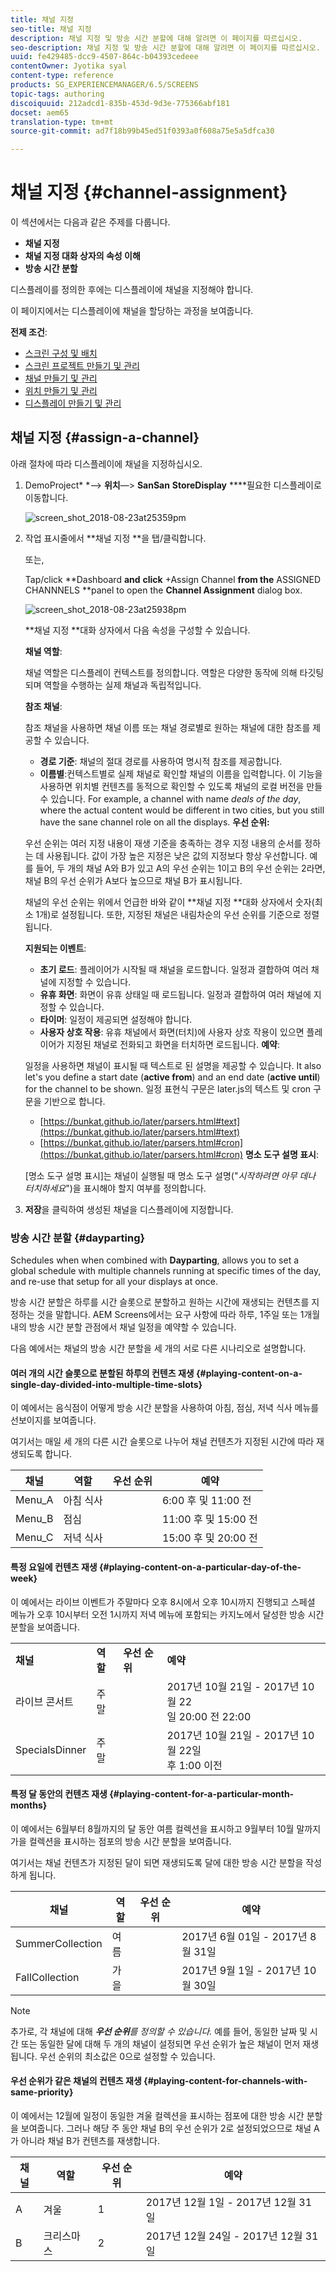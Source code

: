 ```yaml
---
title: 채널 지정
seo-title: 채널 지정
description: 채널 지정 및 방송 시간 분할에 대해 알려면 이 페이지를 따르십시오.
seo-description: 채널 지정 및 방송 시간 분할에 대해 알려면 이 페이지를 따르십시오.
uuid: fe429485-dcc9-4507-864c-b04393cedeee
contentOwner: Jyotika syal
content-type: reference
products: SG_EXPERIENCEMANAGER/6.5/SCREENS
topic-tags: authoring
discoiquuid: 212adcd1-835b-453d-9d3e-775366abf181
docset: aem65
translation-type: tm+mt
source-git-commit: ad7f18b99b45ed51f0393a0f608a75e5a5dfca30

---
```



# 채널 지정 {#channel-assignment}

이 섹션에서는 다음과 같은 주제를 다룹니다.

* **채널 지정**
* **채널 지정 대화 상자의 속성 이해**
* **방송 시간 분할**

디스플레이를 정의한 후에는 디스플레이에 채널을 지정해야 합니다.

이 페이지에서는 디스플레이에 채널을 할당하는 과정을 보여줍니다.

**전제 조건**:

* [스크린 구성 및 배치](configuring-screens-introduction.md)
* [스크린 프로젝트 만들기 및 관리](creating-a-screens-project.md)
* [채널 만들기 및 관리](managing-channels.md)
* [위치 만들기 및 관리](managing-locations.md)
* [디스플레이 만들기 및 관리](managing-displays.md)

## 채널 지정 {#assign-a-channel}

아래 절차에 따라 디스플레이에 채널을 지정하십시오.

1. DemoProject* *—&gt; **위치**—&gt; **SanSan** **StoreDisplay** ****&#x200B;필요한 디스플레이로 이동합니다.

   ![screen_shot_2018-08-23at25359pm](assets/screen_shot_2018-08-23at25359pm.png)

1. 작업 표시줄에서 **채널 지정 **을 탭/클릭합니다.

   또는,

   Tap/click **Dashboard **and** **click** +Assign Channel **from the** ASSIGNED CHANNNELS **panel to open the **Channel Assignment** dialog box.

   ![screen_shot_2018-08-23at25938pm](assets/screen_shot_2018-08-23at25938pm.png)

   **채널 지정 **대화 상자에서 다음 속성을 구성할 수 있습니다.

   **채널 역할**:

   채널 역할은 디스플레이 컨텍스트를 정의합니다. 역할은 다양한 동작에 의해 타깃팅되며 역할을 수행하는 실제 채널과 독립적입니다.

   **참조 채널**:

   참조 채널을 사용하면 채널 이름 또는 채널 경로별로 원하는 채널에 대한 참조를 제공할 수 있습니다.

   * **경로 기준**: 채널의 절대 경로를 사용하여 명시적 참조를 제공합니다.
   * **이름별**:컨텍스트별로 실제 채널로 확인할 채널의 이름을 입력합니다. 이 기능을 사용하면 위치별 컨텐츠를 동적으로 확인할 수 있도록 채널의 로컬 버전을 만들 수 있습니다. For example, a channel with name *deals of the day*, where the actual content would be different in two cities, but you still have the sane channel role on all the displays.
   **우선 순위:**

   우선 순위는 여러 지정 내용이 재생 기준을 충족하는 경우 지정 내용의 순서를 정하는 데 사용됩니다. 값이 가장 높은 지정은 낮은 값의 지정보다 항상 우선합니다. 예를 들어, 두 개의 채널 A와 B가 있고 A의 우선 순위는 1이고 B의 우선 순위는 2라면, 채널 B의 우선 순위가 A보다 높으므로 채널 B가 표시됩니다.

   채널의 우선 순위는 위에서 언급한 바와 같이 **채널 지정 **대화 상자에서 숫자(최소 1개)로 설정됩니다. 또한, 지정된 채널은 내림차순의 우선 순위를 기준으로 정렬됩니다.

   **지원되는 이벤트**:

   * **초기 로드**: 플레이어가 시작될 때 채널을 로드합니다. 일정과 결합하여 여러 채널에 지정할 수 있습니다.
   * **유휴 화면**: 화면이 유휴 상태일 때 로드됩니다. 일정과 결합하여 여러 채널에 지정할 수 있습니다.
   * **타이머**: 일정이 제공되면 설정해야 합니다.
   * **사용자 상호 작용**: 유휴 채널에서 화면(터치)에 사용자 상호 작용이 있으면 플레이어가 지정된 채널로 전화되고 화면을 터치하면 로드됩니다.
   **예약**:

   일정을 사용하면 채널이 표시될 때 텍스트로 된 설명을 제공할 수 있습니다. It also let's you define a start date (**active from**) and an end date (**active until**) for the channel to be shown. 일정 표현식 구문은 later.js의 텍스트 및 cron 구문을 기반으로 합니다.

   * [https://bunkat.github.io/later/parsers.html#text](https://bunkat.github.io/later/parsers.html#text)
   * [https://bunkat.github.io/later/parsers.html#cron](https://bunkat.github.io/later/parsers.html#cron)
   **명소 도구 설명 표시**:

   [명소 도구 설명 표시]는 채널이 실행될 때 명소 도구 설명("*시작하려면 아무 데나 터치하세요*")을 표시해야 할지 여부를 정의합니다.

1. **저장**&#x200B;을 클릭하여 생성된 채널을 디스플레이에 지정합니다.

### 방송 시간 분할 {#dayparting}

Schedules when when combined with **Dayparting**, allows you to set a global schedule with multiple channels running at specific times of the day, and re-use that setup for all your displays at once.

방송 시간 분할은 하루를 시간 슬롯으로 분할하고 원하는 시간에 재생되는 컨텐츠를 지정하는 것을 말합니다. AEM Screens에서는 요구 사항에 따라 하루, 1주일 또는 1개월 내의 방송 시간 분할 관점에서 채널 일정을 예약할 수 있습니다.

다음 예에서는 채널의 방송 시간 분할을 세 개의 서로 다른 시나리오로 설명합니다.

#### 여러 개의 시간 슬롯으로 분할된 하루의 컨텐츠 재생 {#playing-content-on-a-single-day-divided-into-multiple-time-slots}

이 예에서는 음식점이 어떻게 방송 시간 분할을 사용하여 아침, 점심, 저녁 식사 메뉴를 선보이지를 보여줍니다.

여기서는 매일 세 개의 다른 시간 슬롯으로 나누어 채널 컨텐츠가 지정된 시간에 따라 재생되도록 합니다.

| **채널** | **역할** | **우선 순위** | **예약** |
|---|---|---|---|
| Menu_A | 아침 식사 |  | 6:00 후 및 11:00 전 |
| Menu_B | 점심 |  | 11:00 후 및 15:00 전 |
| Menu_C | 저녁 식사 |  | 15:00 후 및 20:00 전 |

#### 특정 요일에 컨텐츠 재생 {#playing-content-on-a-particular-day-of-the-week}

이 예에서는 라이브 이벤트가 주말마다 오후 8시에서 오후 10시까지 진행되고 스페셜 메뉴가 오후 10시부터 오전 1시까지 저녁 메뉴에 포함되는 카지노에서 달성한 방송 시간 분할을 보여줍니다.

<table>
 <tbody>
  <tr>
   <td><strong>채널</strong></td>
   <td><strong>역할</strong></td>
   <td><strong>우선 순위</strong></td>
   <td><strong>예약</strong></td>
  </tr>
  <tr>
   <td>라이브 콘서트</td>
   <td>주말</td>
   <td> </td>
   <td>2017년 10월 21일 - 2017년 10월 22 <br /> 일 20:00 전 22:00</td>
  </tr>
  <tr>
   <td>SpecialsDinner</td>
   <td>주말</td>
   <td> </td>
   <td>2017년 10월 21일 - 2017년 10월 22일 <br /> 후 1:00 이전</td>
  </tr>
 </tbody>
</table>

#### 특정 달 동안의 컨텐츠 재생 {#playing-content-for-a-particular-month-months}

이 예에서는 6월부터 8월까지의 달 동안 여름 컬렉션을 표시하고 9월부터 10월 말까지 가을 컬렉션을 표시하는 점포의 방송 시간 분할을 보여줍니다.

여기서는 채널 컨텐츠가 지정된 달이 되면 재생되도록 달에 대한 방송 시간 분할을 작성하게 됩니다.

| **채널** | **역할** | **우선 순위** | **예약** |
|---|---|---|---|
| SummerCollection | 여름 |  | 2017년 6월 01일 - 2017년 8월 31일 |
| FallCollection | 가을 |  | 2017년 9월 1일 - 2017년 10월 30일 |

>[!NOTE]
>
>추가로, 각 채널에 대해 ***우선 순위**를 정의할 수 있습니다.* 예를 들어, 동일한 날짜 및 시간 또는 동일한 달에 대해 두 개의 채널이 설정되면 우선 순위가 높은 채널이 먼저 재생됩니다. 우선 순위의 최소값은 0으로 설정할 수 있습니다.

#### 우선 순위가 같은 채널의 컨텐츠 재생 {#playing-content-for-channels-with-same-priority}

이 예에서는 12월에 일정이 동일한 겨울 컬렉션을 표시하는 점포에 대한 방송 시간 분할을 보여줍니다. 그러나 해당 주 동안 채널 B의 우선 순위가 2로 설정되었으므로 채널 A가 아니라 채널 B가 컨텐츠를 재생합니다.

| **채널** | **역할** | **우선 순위** | **예약** |
|---|---|---|---|
| A | 겨울 | 1 | 2017년 12월 1일 - 2017년 12월 31일 |
| B | 크리스마스 | 2 | 2017년 12월 24일 - 2017년 12월 31일 |

